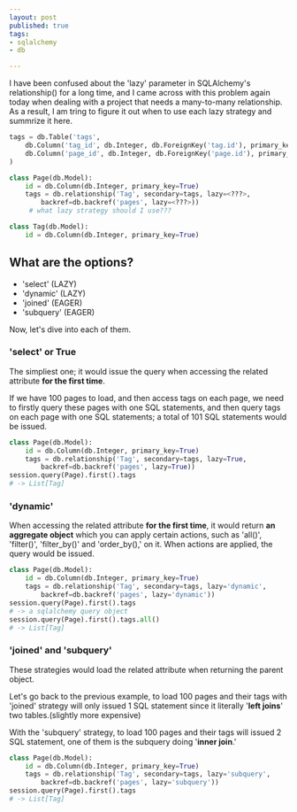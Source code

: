 ```yaml
---
layout: post
published: true
tags:
- sqlalchemy
- db

---
```




I have been confused about the 'lazy' parameter in SQLAlchemy's relationship() for a long time, and I came across with this problem again today when dealing with a project that needs a many-to-many relationship. As a result, I am tring to figure it out when to use each lazy strategy and summrize it here.

```python
tags = db.Table('tags',
    db.Column('tag_id', db.Integer, db.ForeignKey('tag.id'), primary_key=True),
    db.Column('page_id', db.Integer, db.ForeignKey('page.id'), primary_key=True)
)

class Page(db.Model):
    id = db.Column(db.Integer, primary_key=True)
    tags = db.relationship('Tag', secondary=tags, lazy=<???>,
        backref=db.backref('pages', lazy=<???>))
     # what lazy strategy should I use???

class Tag(db.Model):
    id = db.Column(db.Integer, primary_key=True)
```



## What are the options?

- 'select' (LAZY)
- 'dynamic' (LAZY)
- 'joined' (EAGER)
- 'subquery' (EAGER)

Now, let's dive into each of them.

### 'select' or True

The simpliest one; it would issue the query when accessing the related attribute **for the first time**.

If we have 100 pages to load, and then access tags on each page, we need to firstly query these pages with one SQL statements, and then query tags on each page with one SQL statements; a total of 101 SQL statements would be issued.

```python
class Page(db.Model):
    id = db.Column(db.Integer, primary_key=True)
    tags = db.relationship('Tag', secondary=tags, lazy=True,
        backref=db.backref('pages', lazy=True))
session.query(Page).first().tags
# -> List[Tag]
```

### 'dynamic'

When accessing the related attribute **for the first time**, it would return **an aggregate object** which you can apply certain actions, such as 'all()', 'filter()', 'filter_by()' and 'order_by(),' on it. When actions are applied, the query would be issued.

``` python
class Page(db.Model):
    id = db.Column(db.Integer, primary_key=True)
    tags = db.relationship('Tag', secondary=tags, lazy='dynamic',
        backref=db.backref('pages', lazy='dynamic'))
session.query(Page).first().tags
# -> a sqlalchemy query object
session.query(Page).first().tags.all()
# -> List[Tag]
```

### 'joined' and 'subquery'

These strategies would load the related attribute when returning the parent object.

 Let's go back to the previous example, to load 100 pages and their tags with 'joined' strategy will only issued 1 SQL statement since it literally '**left joins**' two tables.(slightly more expensive)

With the 'subquery' strategy, to load 100 pages and their tags will issued 2 SQL statement, one of them is the subquery doing '**inner join**.'

```python
class Page(db.Model):
    id = db.Column(db.Integer, primary_key=True)
    tags = db.relationship('Tag', secondary=tags, lazy='subquery',
        backref=db.backref('pages', lazy='subquery'))
session.query(Page).first().tags
# -> List[Tag]
```




